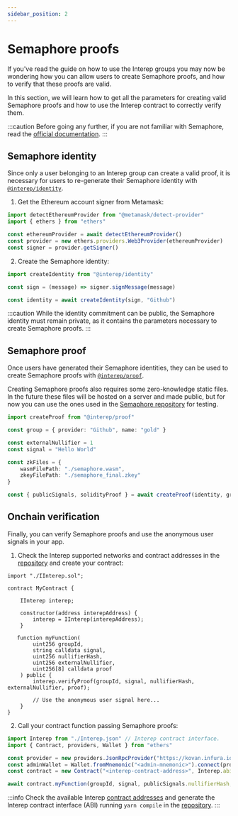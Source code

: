 ```yaml
---
sidebar_position: 2
---
```


# Semaphore proofs

If you've read the guide on how to use the Interep groups you may now be wondering how you can allow users to create Semaphore proofs, and how to verify that these proofs are valid.

In this section, we will learn how to get all the parameters for creating valid Semaphore proofs and how to use the Interep contract to correctly verify them.

:::caution
Before going any further, if you are not familiar with Semaphore, read the [official documentation](https://semaphore.appliedzkp.org).
:::

## Semaphore identity

Since only a user belonging to an Interep group can create a valid proof, it is necessary for users to re-generate their Semaphore identity with [`@interep/identity`](https://github.com/interep-project/interep.js/tree/main/packages/identity).

1. Get the Ethereum account signer from Metamask:

```typescript
import detectEthereumProvider from "@metamask/detect-provider"
import { ethers } from "ethers"

const ethereumProvider = await detectEthereumProvider()
const provider = new ethers.providers.Web3Provider(ethereumProvider)
const signer = provider.getSigner()
```

2. Create the Semaphore identity:

```typescript
import createIdentity from "@interep/identity"

const sign = (message) => signer.signMessage(message)

const identity = await createIdentity(sign, "Github") 
```

:::caution
While the identity commitment can be public, the Semaphore identity must remain private, as it contains the parameters necessary to create Semaphore proofs.
:::

## Semaphore proof

Once users have generated their Semaphore identities, they can be used to create Semaphore proofs with [`@interep/proof`](https://github.com/interep-project/interep.js/tree/main/packages/proof).

Creating Semaphore proofs also requires some zero-knowledge static files. In the future these files will be hosted on a server and made public, but for now you can use the ones used in the [Semaphore repository](https://github.com/appliedzkp/semaphore/tree/main/build/snark) for testing.

```typescript
import createProof from "@interep/proof"

const group = { provider: "Github", name: "gold" }

const externalNullifier = 1
const signal = "Hello World"

const zkFiles = {
    wasmFilePath: "./semaphore.wasm",
    zkeyFilePath: "./semaphore_final.zkey"
}

const { publicSignals, solidityProof } = await createProof(identity, group, externalNullifier, signal, zkFiles)
```

## Onchain verification

Finally, you can verify Semaphore proofs and use the anonymous user signals in your app.

1. Check the Interep supported networks and contract addresses in the [repository](https://github.com/interep-project/contracts) and create your contract:

```solidity
import "./IInterep.sol";

contract MyContract {

    IInterep interep;

    constructor(address interepAddress) {
        interep = IInterep(interepAddress);
    }

   function myFunction(
        uint256 groupId,
        string calldata signal,
        uint256 nullifierHash,
        uint256 externalNullifier,
        uint256[8] calldata proof
    ) public {
        interep.verifyProof(groupId, signal, nullifierHash, externalNullifier, proof);

        // Use the anonymous user signal here...
    }
}
```

2. Call your contract function passing Semaphore proofs:

```typescript
import Interep from "./Interep.json" // Interep contract interface.
import { Contract, providers, Wallet } from "ethers"

const provider = new providers.JsonRpcProvider("https://kovan.infura.io/v3/<infura-api-key>")
const adminWallet = Wallet.fromMnemonic("<admin-mnemonic>").connect(provider)
const contract = new Contract("<interep-contract-address>", Interep.abi, adminWallet)

await contract.myFunction(groupId, signal, publicSignals.nullifierHash, publicSignals.externalNullifier, solidityProof)
```

:::info
Check the available Interep [contract addresses](https://github.com/interep-project/contracts#deployed-contracts) and generate the Interep contract interface (ABI) running `yarn compile` in the [repository](https://github.com/interep-project/contracts).
:::
